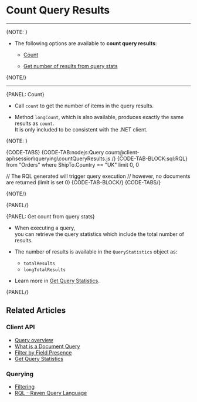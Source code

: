 ﻿# Count Query Results  

---

{NOTE: }

* The following options are available to **count query results**:

    * [Count](../../../client-api/session/querying/how-to-count-query-results#count)
  
    * [Get number of results from query stats](../../../client-api/session/querying/how-to-count-query-results#get-count-from-query-stats)

{NOTE/}

---

{PANEL: Count}

* Call `count` to get the number of items in the query results.

* Method `longCount`, which is also available, produces exactly the same results as `count`.  
  It is only included to be consistent with the .NET client.

{NOTE: }

{CODE-TABS}
{CODE-TAB:nodejs:Query count@client-api\session\querying\countQueryResults.js /}
{CODE-TAB-BLOCK:sql:RQL}
from "Orders"
where ShipTo.Country == "UK" limit 0, 0

// The RQL generated will trigger query execution
// however, no documents are returned (limit is set 0)
{CODE-TAB-BLOCK/}
{CODE-TABS/}

{NOTE/}

{PANEL/}

{PANEL: Get count from query stats}

* When executing a query,  
  you can retrieve the query statistics which include the total number of results.

* The number of results is available in the `QueryStatistics` object as:  
  * `totalResults`  
  * `longTotalResults`

* Learn more in [Get Query Statistics](../../../client-api/session/querying/how-to-get-query-statistics). 

{PANEL/}

## Related Articles

### Client API

- [Query overview](../../../client-api/session/querying/how-to-query)  
- [What is a Document Query](../../../client-api/session/querying/document-query/what-is-document-query)  
- [Filter by Field Presence](../../../client-api/session/querying/how-to-filter-by-field)  
- [Get Query Statistics](../../../client-api/session/querying/how-to-get-query-statistics)  

### Querying

- [Filtering](../../../indexes/querying/filtering)   
- [RQL - Raven Query Language](../../../client-api/session/querying/what-is-rql) 

